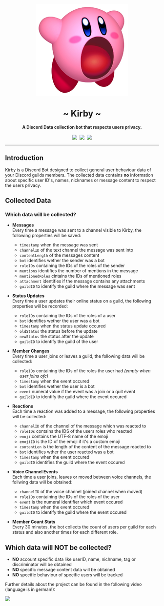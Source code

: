 <div align="center">
    <img src=".media/kirby.png" height="300" />
    <h1>~ Kirby ~</h1>
    <strong>
        A Discord Data collection bot that respects users privacy.
    </strong><br><br>
    <a href="https://dc.zekro.de"><img height="28" src="https://img.shields.io/discord/307084334198816769.svg?style=for-the-badge&logo=discord" /></a>&nbsp;
    <img height="28" src="https://forthebadge.com/images/badges/60-percent-of-the-time-works-every-time.svg" />&nbsp;
    <img height="28" src="https://forthebadge.com/images/badges/built-with-grammas-recipe.svg">
<br>
</div>

---

## Introduction

Kirby is a Discord Bot designed to collect general user behaviour data of your Discord guilds members. The collected data contains **no** information about specific user ID's, names, nicknames or message content to respect the users privacy.

## Collected Data

### Which data will be collected?

- **Messages**  
  Every time a message was sent to a channel visible to Kirby, the following properties will be saved:  
  - `timestamp` when the message was sent
  - `channelID` of the text channel the message was sent into
  - `contentLength` of the messages content
  - `bot` identifies wether the sender was a bot
  - `roleIDs` containing the IDs of the roles of the sender
  - `mentions` identifies the number of mentions in the message
  - `mentionedRoles` cintains the IDs of mentioned roles
  - `attachment` identifies if the message contains any attachments
  - `guildID` to identify the guild where the message was sent

- **Status Updates**  
  Every time a user updates their online status on a guild, the following properties will be recorded:  
  - `roleIDs` containing the IDs of the roles of a user
  - `bot` identifies wether the user was a bot
  - `timestamp` when the status update occured
  - `oldStatus` the status before the update
  - `newStatus` the status after the update
  - `guildID` to identify the guild of the user

- **Member Changes**  
  Every time a user joins or leaves a guild, the following data will be collected:  
  - `roleIDs` containing the IDs of the roles the user had *(empty when user joins ofc)*
  - `timestamp` when the event occured
  - `bot` identifies wether the user is a bot
  - `event` numeral value if the event was a join or a quit event
  - `guildID` to identify the guild where the event occured

- **Reactions**  
  Each time a reaction was added to a message, the following properties will be collected:  
  - `channelID` of the channel of the message which was reacted to
  - `roleIDs` contains the IDS of the users roles who reacted
  - `emoji` contains the UTF-8 name of the emoji
  - `emojiID` is the ID of the emoji if it's a custom emoji
  - `contentLen` is the length of the content of the message reacted to
  - `bot` identifies wther the user reacted was a bot
  - `timestamp` when the event occured
  - `guildID` identifies the guild where the event occured

- **Voice Channel Events**  
  Each time a user joins, leaves or moved between voice channels, the follwing data will be obtained:  
  - `channelID` of the voice channel (joined channel when moved)
  - `roleIDs` containing the IDs of the roles of the user
  - `event` is the numeral identifier which event occured
  - `timestamp` when the event occured
  - `guildID` to identify the guild where the event occured

- **Member Count Stats**  
  Every 30 minutes, the bot collects the count of users per guild for each status and also another times for each different role.

## Which data will NOT be collected?

- **NO** account specific data like userID, name, nichname, tag or discriminator will be obtained
- **NO** specific message content data will be obtained
- **NO** specific behaviour of specific users will be tracked

Further details about the project can be found in the following video (language is in german!):

[![](https://img.youtube.com/vi/mvTeEEeb0jM/0.jpg)](https://www.youtube.com/watch?v=mvTeEEeb0jM)


